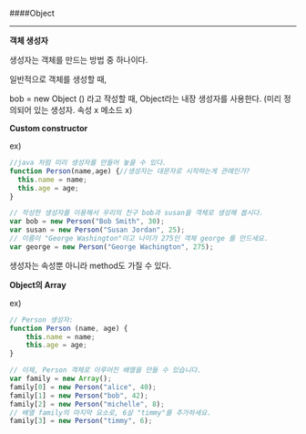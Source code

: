 ####Object

-------------

**객체 생성자**

생성자는 객체를 만드는 방법 중 하나이다. 



일반적으로 객체를 생성할 때,

bob = new Object () 라고 작성할 때, Object라는 내장 생성자를 사용한다. (미리 정의되어 있는 생성자. 속성 x 메소드 x)



**Custom constructor**

ex)

```javascript
//java 처럼 미리 생성자를 만들어 놓을 수 있다.
function Person(name,age) {//생성자는 대문자로 시작하는게 관례인가?
  this.name = name;
  this.age = age;
}

// 작성한 생성자를 이용해서 우리의 친구 bob과 susan을 객체로 생성해 봅시다.
var bob = new Person("Bob Smith", 30);
var susan = new Person("Susan Jordan", 25);
// 이름이 "George Washington"이고 나이가 275인 객체 george 를 만드세요.
var george = new Person("George Wachington", 275);
```



생성자는 속성뿐 아니라 method도 가질 수 있다.



**Object의 Array**

ex)

```javascript
// Person 생성자:
function Person (name, age) {
    this.name = name;
    this.age = age;
}

// 이제, Person 객체로 이루어진 배열을 만들 수 있습니다.
var family = new Array();
family[0] = new Person("alice", 40);
family[1] = new Person("bob", 42);
family[2] = new Person("michelle", 8);
// 배열 family의 마지막 요소로, 6살 "timmy"를 추가하세요.
family[3] = new Person("timmy", 6);
```

























